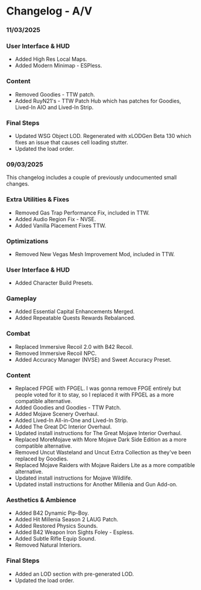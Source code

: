 # Changelog - A/V

### 11/03/2025

### User Interface & HUD
- Added High Res Local Maps.
- Added Modern Minimap - ESPless.

### Content
- Removed Goodies - TTW patch.
- Added RuyN21's - TTW Patch Hub which has patches for Goodies, Lived-In AIO and Lived-In Strip.

### Final Steps
- Updated WSG Object LOD. Regenerated with xLODGen Beta 130 which fixes an issue that causes cell loading stutter.
- Updated the load order.

### 09/03/2025

This changelog includes a couple of previously undocumented small changes.

### Extra Utilities & Fixes
- Removed Gas Trap Performance Fix, included in TTW.
- Added Audio Region Fix - NVSE.
- Added Vanilla Placement Fixes TTW.

### Optimizations
- Removed New Vegas Mesh Improvement Mod, included in TTW.

### User Interface & HUD
- Added Character Build Presets.

### Gameplay
- Added Essential Capital Enhancements Merged.
- Added Repeatable Quests Rewards Rebalanced.

### Combat
- Replaced Immersive Recoil 2.0 with B42 Recoil.
- Removed Immersive Recoil NPC.
- Added Accuracy Manager (NVSE) and Sweet Accuracy Preset.

### Content
- Replaced FPGE with FPGEL. I was gonna remove FPGE entirely but people voted for it to stay, so I replaced it with FPGEL as a more compatible alternative.
- Added Goodies and Goodies - TTW Patch.
- Added Mojave Scenery Overhaul.
- Added Lived-In All-in-One and Lived-In Strip.
- Added The Great DC Interior Overhaul.
- Updated install instructions for The Great Mojave Interior Overhaul.
- Replaced MoreMojave with More Mojave Dark Side Edition as a more compatible alternative.
- Removed Uncut Wasteland and Uncut Extra Collection as they've been replaced by Goodies.
- Replaced Mojave Raiders with Mojave Raiders Lite as a more compatible alternative.
- Updated install instructions for Mojave Wildlife.
- Updated install instructions for Another Millenia and Gun Add-on.

### Aesthetics & Ambience
- Added B42 Dynamic Pip-Boy.
- Added Hit Millenia Season 2 LAUG Patch.
- Added Restored Physics Sounds.
- Added B42 Weapon Iron Sights Foley - Espless.
- Added Subtle Rifle Equip Sound.
- Removed Natural Interiors.

### Final Steps
- Added an LOD section with pre-generated LOD.
- Updated the load order.
